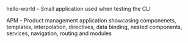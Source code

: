 hello-world - Small application used when testing the CLI

APM - Product management application showcasing componenets, templates, interpolation, directives, data binding, nested components, services, navigation, routing and modules